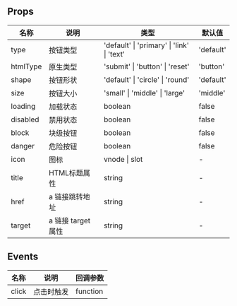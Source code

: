 ## Props

| 名称     | 说明               | 类型                                       | 默认值    |
| -------- | ------------------ | ------------------------------------------ | --------- |
| type     | 按钮类型           | 'default' \| 'primary' \| 'link' \| 'text' | 'default' |
| htmlType | 原生类型           | 'submit' \| 'button' \| 'reset'            | 'button'  |
| shape    | 按钮形状           | 'default' \| 'circle' \| 'round'           | 'default' |
| size     | 按钮大小           | 'small' \| 'middle' \| 'large'             | 'middle'  |
| loading  | 加载状态           | boolean                                    | false     |
| disabled | 禁用状态           | boolean                                    | false     |
| block    | 块级按钮           | boolean                                    | false     |
| danger   | 危险按钮           | boolean                                    | false     |
| icon     | 图标               | vnode \| slot                              | -         |
| title    | HTML标题属性       | string                                     | -         |
| href     | a 链接跳转地址     | string                                     | -         |
| target   | a 链接 target 属性 | string                                     | -         |

## Events

| 名称  | 说明       | 回调参数 |
| ----- | ---------- | -------- |
| click | 点击时触发 | function |
